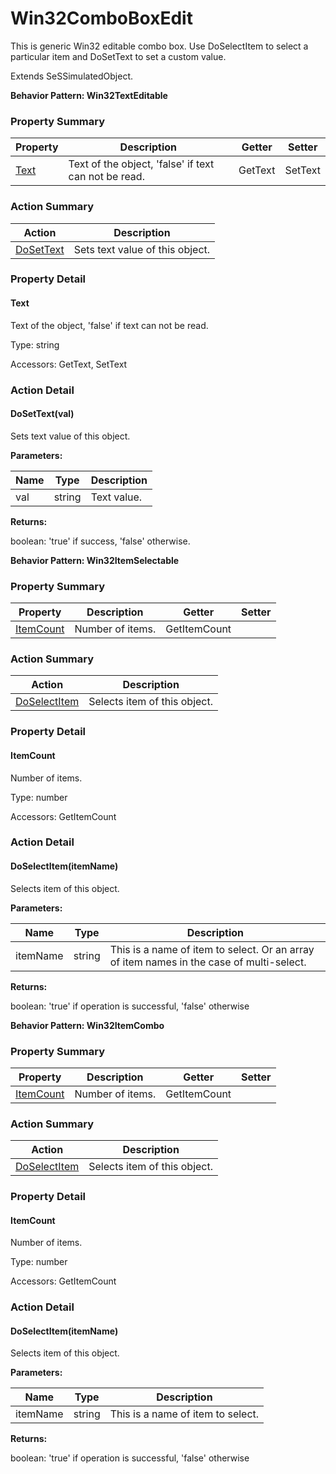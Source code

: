 # Win32ComboBoxEdit

This is generic Win32 editable combo box. Use DoSelectItem to select a particular item and DoSetText to set a custom value.
 
Extends <link displaytype="text" defaultstyle="true" type="topiclink" href="SeSSimulatedObject" styleclass="Normal" translate="true">SeSSimulatedObject</link>.





**Behavior Pattern: Win32TextEditable**


<!-- ============================== property summary ========================== -->

	

### Property Summary

| **Property** | **Description** | **Getter** | **Setter** |
| ------------ | --------------- | ---------- | ---------- |
| [Text](#Text) | Text of the object, 'false' if text can not be read. | GetText | SetText |



	
<!-- ============================== action summary ========================== -->



### Action Summary

|  **Action** | **Description** | 
| ----------- | --------------- |
|	[DoSetText](#DoSetText) | Sets text value of this object. |




<!-- ============================== property detail ========================== -->
	
### Property Detail
		
<a name="Text"></a>
#### Text


Text of the object, 'false' if text can not be read.

			
	
			
Type: string
			
			
Accessors: GetText, SetText
			
		
	
	
<!-- ============================== action detail ========================== -->
	
### Action Detail
		
<a name="DoSetText"></a>    
#### DoSetText(val)

Sets text value of this object.


**Parameters:**

|	**Name** | **Type** | **Description** |
| ---------- | -------- | --------------- |
| val | string |	Text value. |




**Returns:**

boolean: 'true' if success, 'false' otherwise.




	




**Behavior Pattern: Win32ItemSelectable**


<!-- ============================== property summary ========================== -->

	

### Property Summary

| **Property** | **Description** | **Getter** | **Setter** |
| ------------ | --------------- | ---------- | ---------- |
| [ItemCount](#ItemCount) | Number of items. | GetItemCount |  |



	
<!-- ============================== action summary ========================== -->



### Action Summary

|  **Action** | **Description** | 
| ----------- | --------------- |
|	[DoSelectItem](#DoSelectItem) | Selects item of this object. |




<!-- ============================== property detail ========================== -->
	
### Property Detail
		
<a name="ItemCount"></a>
#### ItemCount


Number of items.

			
	
			
Type: number
			
			
Accessors: GetItemCount
			
		
	
	
<!-- ============================== action detail ========================== -->
	
### Action Detail
		
<a name="DoSelectItem"></a>    
#### DoSelectItem(itemName)

Selects item of this object.


**Parameters:**

|	**Name** | **Type** | **Description** |
| ---------- | -------- | --------------- |
| itemName | string |	This is a name of item to select. Or an array of item names in the case of multi-select. |




**Returns:**

boolean: 'true' if operation is successful, 'false' otherwise




	




**Behavior Pattern: Win32ItemCombo**


<!-- ============================== property summary ========================== -->

	

### Property Summary

| **Property** | **Description** | **Getter** | **Setter** |
| ------------ | --------------- | ---------- | ---------- |
| [ItemCount](#ItemCount) | Number of items. | GetItemCount |  |



	
<!-- ============================== action summary ========================== -->



### Action Summary

|  **Action** | **Description** | 
| ----------- | --------------- |
|	[DoSelectItem](#DoSelectItem) | Selects item of this object. |




<!-- ============================== property detail ========================== -->
	
### Property Detail
		
<a name="ItemCount"></a>
#### ItemCount


Number of items.

			
	
			
Type: number
			
			
Accessors: GetItemCount
			
		
	
	
<!-- ============================== action detail ========================== -->
	
### Action Detail
		
<a name="DoSelectItem"></a>    
#### DoSelectItem(itemName)

Selects item of this object.


**Parameters:**

|	**Name** | **Type** | **Description** |
| ---------- | -------- | --------------- |
| itemName | string |	This is a name of item to select. |




**Returns:**

boolean: 'true' if operation is successful, 'false' otherwise




	

